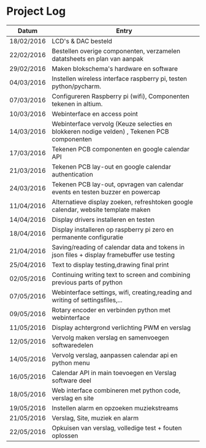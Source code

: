 Project Log
===========

Datum				| Entry
------------|---------------------------------------
18/02/2016	| LCD's & DAC besteld
22/02/2016	| Bestellen overige componenten, verzamelen datatsheets en plan van aanpak
29/02/2016  | Maken blokschema's hardware en software
04/03/2016  | Instellen wireless interface raspberry pi, testen python/pycharm.
07/03/2016  | Configureren Raspberry pi (wifi), Componenten tekenen in altium.
10/03/2016  | Webinterface en access point
14/03/2016  | Webinterface vervolg (Keuze selecties en blokkeren nodige velden) , Tekenen PCB componenten
17/03/2016  | Tekenen PCB componenten en google calendar API
21/03/2016  | Tekenen PCB lay-out en google calendar authentication
24/03/2016  | Tekenen PCB lay-out, opvragen van calendar events en testen buzzer en powercap
11/04/2016  | Alternatieve display zoeken, refreshtoken google calendar, website template maken
14/04/2016  | Display drivers installeren en testen
18/04/2016  | Display installeren op raspberry pi zero en permanente configuratie
21/04/2016  | Saving/reading of calendar data and tokens in json files + display framebuffer use testing
25/04/2016  | Text to display testing,drawing final print
02/05/2016  | Continuing writing text to screen and combining previous parts of python
07/05/2016  | Webinterface settings, wifi, creating,reading and writing of settingsfiles,...
09/05/2016  | Rotary encoder en verbinden python met webinterface
11/05/2016  | Display achtergrond verlichting PWM en verslag
12/05/2016  | Vervolg maken verslag en samenvoegen softwaredelen
14/05/2016  | Vervolg verslag, aanpassen calendar api en python menu
16/05/2016  | Calendar API in main toevoegen en Verslag software deel
18/05/2016	| Web interface combineren met python code, verslag en site
19/05/2016  | Instellen alarm en opzoeken muziekstreams
21/05/2016  | Verslag, Site, muziek en alarm
22/05/2016  | Opkuisen van verslag, volledige test + fouten oplossen
